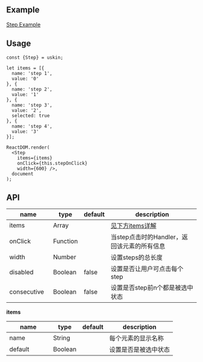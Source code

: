 ## Example
<a href="./step.html" target="_blank">Step Example</a>

## Usage
```
const {Step} = uskin;

let items = [{
  name: 'step 1',
  value: '0'
}, {
  name: 'step 2',
  value: '1'
}, {
  name: 'step 3',
  value: '2',
  selected: true
}, {
  name: 'step 4',
  value: '3'
}];

ReactDOM.render(
  <Step
    items={items}
    onClick={this.stepOnClick}
    width={600} />,
  document
);
```

## API
<table>
  <thead>
    <tr>
      <th style="width: 100px;">name</th>
      <th style="width: 50px;">type</th>
      <th style="width: 50px;">default</th>
      <th>description</th>
    </tr>
  </thead>
  <tbody>
    <tr>
      <td>items</td>
      <td>Array</td>
      <td></td>
      <td><a href="#items">见下方items详解</a></td>
    </tr>
    <tr>
      <td>onClick</td>
      <td>Function</td>
      <td></td>
      <td>当step点击时的Handler，返回该元素的所有信息</td>
    </tr>
    <tr>
      <td>width</td>
      <td>Number</td>
      <td></td>
      <td>设置steps的总长度</td>
    </tr>
     <tr>
      <td>disabled</td>
      <td>Boolean</td>
      <td>false</td>
      <td>设置是否让用户可点击每个step</td>
    </tr>
     <tr>
      <td>consecutive</td>
      <td>Boolean</td>
      <td>false</td>
      <td>设置是否step前n个都是被选中状态</td>
    </tr>
  </tbody>
</table>

**items**
<table id="items">
  <thead>
    <tr>
      <th style="width: 100px;">name</th>
      <th style="width: 50px;">type</th>
      <th style="width: 50px;">default</th>
      <th>description</th>
    </tr>
  </thead>
  <tbody>
    <tr>
      <td>name</td>
      <td>String</td>
      <td></td>
      <td>每个元素的显示名称</td>
    </tr>
    <tr>
      <td>default</td>
      <td>Boolean</td>
      <td></td>
      <td>设置是否是被选中状态</td>
    </tr>
  </tbody>
</table>
